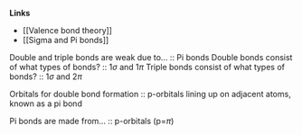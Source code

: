 **Links**
- [[Valence bond theory]] 
- [[Sigma and Pi bonds]] 

Double and triple bonds are weak due to... :: Pi bonds
Double bonds consist of what types of bonds? :: $1\sigma$ and $1\pi$
Triple bonds consist of what types of bonds? :: $1\sigma$ and $2\pi$ 

Orbitals for double bond formation :: p-orbitals lining up on adjacent atoms, known as a pi bond

Pi bonds are made from... :: p-orbitals (p=$\pi$)
